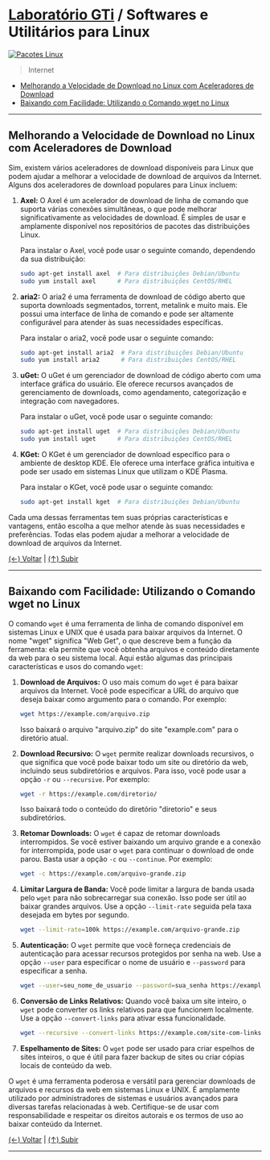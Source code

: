 # [Laboratório GTi](https://github.com/systemboys/GTi_Laboratory#laborat%C3%B3rio-gti "Laboratório GTi") / Softwares e Utilitários para Linux

[![Pacotes Linux](https://github.com/systemboys/GTi_Laboratory/blob/main/Debian%20Linux%20e%20derivados/Softwares%20e%20Utilit%C3%A1rios%20para%20Linux/images/cardboard-boxes-apt-dpkg.jpg?raw=true "Pacotes Linux")](https://github.com/systemboys/GTi_Laboratory/blob/main/Debian%20Linux%20e%20derivados/Softwares%20e%20Utilit%C3%A1rios%20para%20Linux/images/cardboard-boxes-apt-dpkg.jpg?raw=true "Pacotes Linux")

> Internet

- [Melhorando a Velocidade de Download no Linux com Aceleradores de Download](#melhorando-a-velocidade-de-download-no-linux-com-aceleradores-de-download "Melhorando a Velocidade de Download no Linux com Aceleradores de Download")
- [Baixando com Facilidade: Utilizando o Comando wget no Linux](# "Baixando com Facilidade: Utilizando o Comando wget no Linux")

---

## Melhorando a Velocidade de Download no Linux com Aceleradores de Download

Sim, existem vários aceleradores de download disponíveis para Linux que podem ajudar a melhorar a velocidade de download de arquivos da Internet. Alguns dos aceleradores de download populares para Linux incluem:

1. **Axel:** O Axel é um acelerador de download de linha de comando que suporta várias conexões simultâneas, o que pode melhorar significativamente as velocidades de download. É simples de usar e amplamente disponível nos repositórios de pacotes das distribuições Linux.

   Para instalar o Axel, você pode usar o seguinte comando, dependendo da sua distribuição:

   ```bash
   sudo apt-get install axel  # Para distribuições Debian/Ubuntu
   sudo yum install axel      # Para distribuições CentOS/RHEL
   ```

2. **aria2:** O aria2 é uma ferramenta de download de código aberto que suporta downloads segmentados, torrent, metalink e muito mais. Ele possui uma interface de linha de comando e pode ser altamente configurável para atender às suas necessidades específicas.

   Para instalar o aria2, você pode usar o seguinte comando:

   ```bash
   sudo apt-get install aria2  # Para distribuições Debian/Ubuntu
   sudo yum install aria2      # Para distribuições CentOS/RHEL
   ```

3. **uGet:** O uGet é um gerenciador de download de código aberto com uma interface gráfica do usuário. Ele oferece recursos avançados de gerenciamento de downloads, como agendamento, categorização e integração com navegadores.

   Para instalar o uGet, você pode usar o seguinte comando:

   ```bash
   sudo apt-get install uget  # Para distribuições Debian/Ubuntu
   sudo yum install uget      # Para distribuições CentOS/RHEL
   ```

4. **KGet:** O KGet é um gerenciador de download específico para o ambiente de desktop KDE. Ele oferece uma interface gráfica intuitiva e pode ser usado em sistemas Linux que utilizam o KDE Plasma.

   Para instalar o KGet, você pode usar o seguinte comando:

   ```bash
   sudo apt-get install kget  # Para distribuições Debian/Ubuntu
   ```

Cada uma dessas ferramentas tem suas próprias características e vantagens, então escolha a que melhor atende às suas necessidades e preferências. Todas elas podem ajudar a melhorar a velocidade de download de arquivos da Internet.

[(&larr;) Voltar](https://github.com/systemboys/GTi_Laboratory#laborat%C3%B3rio-gti "Voltar ao Sumário") | 
[(&uarr;) Subir](#laborat%C3%B3rio-gti--softwares-e-utilit%C3%A1rios-para-linux "Subir para o topo")

---

## Baixando com Facilidade: Utilizando o Comando wget no Linux

O comando `wget` é uma ferramenta de linha de comando disponível em sistemas Linux e UNIX que é usada para baixar arquivos da Internet. O nome "wget" significa "Web Get", o que descreve bem a função da ferramenta: ela permite que você obtenha arquivos e conteúdo diretamente da web para o seu sistema local. Aqui estão algumas das principais características e usos do comando `wget`:

1. **Download de Arquivos:** O uso mais comum do `wget` é para baixar arquivos da Internet. Você pode especificar a URL do arquivo que deseja baixar como argumento para o comando. Por exemplo:

   ```bash
   wget https://example.com/arquivo.zip
   ```

   Isso baixará o arquivo "arquivo.zip" do site "example.com" para o diretório atual.

2. **Download Recursivo:** O `wget` permite realizar downloads recursivos, o que significa que você pode baixar todo um site ou diretório da web, incluindo seus subdiretórios e arquivos. Para isso, você pode usar a opção `-r` ou `--recursive`. Por exemplo:

   ```bash
   wget -r https://example.com/diretorio/
   ```

   Isso baixará todo o conteúdo do diretório "diretorio" e seus subdiretórios.

3. **Retomar Downloads:** O `wget` é capaz de retomar downloads interrompidos. Se você estiver baixando um arquivo grande e a conexão for interrompida, pode usar o `wget` para continuar o download de onde parou. Basta usar a opção `-c` ou `--continue`. Por exemplo:

   ```bash
   wget -c https://example.com/arquivo-grande.zip
   ```

4. **Limitar Largura de Banda:** Você pode limitar a largura de banda usada pelo `wget` para não sobrecarregar sua conexão. Isso pode ser útil ao baixar grandes arquivos. Use a opção `--limit-rate` seguida pela taxa desejada em bytes por segundo.

   ```bash
   wget --limit-rate=100k https://example.com/arquivo-grande.zip
   ```

5. **Autenticação:** O `wget` permite que você forneça credenciais de autenticação para acessar recursos protegidos por senha na web. Use a opção `--user` para especificar o nome de usuário e `--password` para especificar a senha.

   ```bash
   wget --user=seu_nome_de_usuario --password=sua_senha https://example.com/recursos-restritos
   ```

6. **Conversão de Links Relativos:** Quando você baixa um site inteiro, o `wget` pode converter os links relativos para que funcionem localmente. Use a opção `--convert-links` para ativar essa funcionalidade.

   ```bash
   wget --recursive --convert-links https://example.com/site-com-links-relativos
   ```

7. **Espelhamento de Sites:** O `wget` pode ser usado para criar espelhos de sites inteiros, o que é útil para fazer backup de sites ou criar cópias locais de conteúdo da web.

O `wget` é uma ferramenta poderosa e versátil para gerenciar downloads de arquivos e recursos da web em sistemas Linux e UNIX. É amplamente utilizado por administradores de sistemas e usuários avançados para diversas tarefas relacionadas à web. Certifique-se de usar com responsabilidade e respeitar os direitos autorais e os termos de uso ao baixar conteúdo da Internet.

[(&larr;) Voltar](https://github.com/systemboys/GTi_Laboratory#laborat%C3%B3rio-gti "Voltar ao Sumário") | 
[(&uarr;) Subir](#laborat%C3%B3rio-gti--softwares-e-utilit%C3%A1rios-para-linux "Subir para o topo")

---